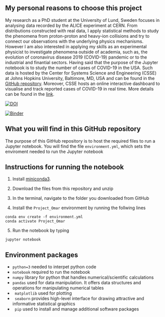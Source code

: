 ## My personal reasons to choose this project
My research as a PhD student at the University of Lund, Sweden focuses in analysing data recorded by the ALICE experiment at CERN. From distributions constructed with real data, I apply statistical methods to study the phenomena from proton-proton and heavy-ion collisions and try to connect our observations with the underlying physics mechanisms.
However I am also interested in applying my skills as an experimental physicist to investigate phenomena outside of academia, such as, the evolution of coronavirus disease 2019 (COVID-19) pandemic or to the industrial and finantial sectors. Having said that the purpose of the Jupyter notebook is to study the number of cases of COVID-19 in the USA. Such data is hosted by the Center for Systems Science and Engineering (CSSE) at Johns Hopkins University, Baltimore, MD, USA and can be found in the [GitHub repository](https://github.com/CSSEGISandData). Moreover, CSSE hosts an online interactive dashboard to visualise and track reported cases of COVID-19 in real time. More details can be found in the [link](https://doi.org/10.1016/S1473-3099(20)30120-1).

[![DOI](https://zenodo.org/badge/351793661.svg)](https://zenodo.org/badge/latestdoi/351793661)

[![Binder](https://mybinder.org/badge_logo.svg)](https://mybinder.org/v2/gh/teokem/project-work-2021-omvazque/HEAD?filepath=test.ipynb)

## What you will find in this GitHub repository

The purpose of this GitHub repository is to host the required files to run a Jupyter notebook. You will find the file ``` environment.yml ```, which sets the enviroment needed to run the Jupyter notebook 

## Instructions for running the notebook

1. Install [miniconda3](https://docs.conda.io/en/latest/miniconda.html).

2. Download the files from this repository and unzip

3. In the terminal, navigate to the folder you downloaded from GitHub

4. Install the ``` Project_Omar ``` environment by running the follwing lines  
	
  ```
  conda env create -f environment.yml
  conda activate Project_Omar	  
  ```
5. Run the notebook by typing
```
jupyter notebook
```

## Environment packages
* `python=3` needed to interpet python code
* `notebook` required to run the notebook
* `numpy` library for python  that handles numerical/scientific calculations
* `pandas` used for data manipulation. It offers data structures and operations for manipulating numerical tables
* ` matplotlib` used for plotting 
* ` seaborn` provides high-level interface for drawing attractive and informative statistical graphics
* ` pip` used to install and manage additional software packages
